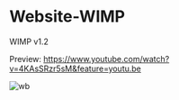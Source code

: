 # Website-WIMP
WIMP v1.2


Preview: https://www.youtube.com/watch?v=4KAsSRzr5sM&feature=youtu.be


![wb](https://github.com/user-attachments/assets/bcd241d3-1b2f-4ab0-a39a-b75140550177)
